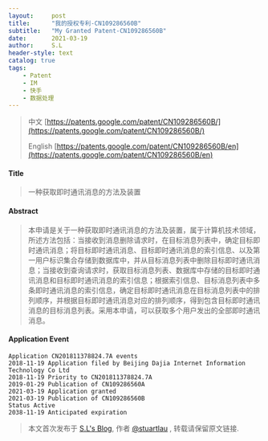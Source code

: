 ```yaml
---
layout:     post
title:      "我的授权专利-CN109286560B"
subtitle:   "My Granted Patent-CN109286560B"
date:       2021-03-19
author:     S.L
header-style: text
catalog: true
tags:
    - Patent
    - IM
    - 快手
    - 数据处理
---
```

> 中文 [https://patents.google.com/patent/CN109286560B/](https://patents.google.com/patent/CN109286560B/)
>
> English [https://patents.google.com/patent/CN109286560B/en](https://patents.google.com/patent/CN109286560B/en)

#### Title
> 一种获取即时通讯消息的方法及装置





#### Abstract
> 本申请是关于一种获取即时通讯消息的方法及装置，属于计算机技术领域，所述方法包括：当接收到消息删除请求时，在目标消息列表中，确定目标即时通讯消息；将目标即时通讯消息、目标即时通讯消息的索引信息、以及第一用户标识集合存储到数据库中，并从目标消息列表中删除目标即时通讯消息；当接收到查询请求时，获取目标消息列表、数据库中存储的目标即时通讯消息和目标即时通讯消息的索引信息；根据索引信息、目标消息列表中多条即时通讯消息的索引信息，确定目标即时通讯消息在目标消息列表中的排列顺序，并根据目标即时通讯消息对应的排列顺序，得到包含目标即时通讯消息的目标消息列表。采用本申请，可以获取多个用户发出的全部即时通讯消息。





#### Application Event
```
Application CN201811378824.7A events 
2018-11-19 Application filed by Beijing Dajia Internet Information Technology Co Ltd
2018-11-19 Priority to CN201811378824.7A
2019-01-29 Publication of CN109286560A
2021-03-19 Application granted
2021-03-19 Publication of CN109286560B
Status Active
2038-11-19 Anticipated expiration
```
> 本文首次发布于 [S.L's Blog](http://elsef.com), 作者 [@stuartlau](http://github.com/stuartlau) ,
转载请保留原文链接.
